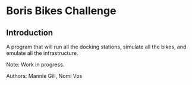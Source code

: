 # Boris Bikes Challenge

## Introduction

A program that will run all the docking stations, simulate all the bikes, and emulate all the infrastructure.

Note: Work in progress.

Authors: Mannie Gill, Nomi Vos
